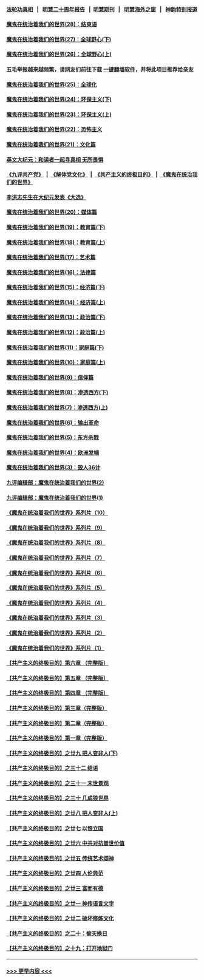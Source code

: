 #### [法轮功真相](https://github.com/gfw-breaker/truth/blob/master/README.md?t=0) &nbsp;&nbsp;|&nbsp;&nbsp; [明慧二十周年报告](https://github.com/gfw-breaker/mh-reports/blob/master/README.md?t=0) &nbsp;&nbsp;|&nbsp;&nbsp;[明慧期刊](https://github.com/gfw-breaker/mh-qikan) &nbsp;&nbsp;|&nbsp;&nbsp; [明慧海外之窗](https://github.com/gfw-breaker/mh-news/blob/master/README.md?t=0) &nbsp;&nbsp;|&nbsp;&nbsp; [神韵特别报道](https://github.com/gfw-breaker/mh-news/blob/master/shenyun.md?t=0)
#### [魔鬼在统治着我们的世界(28)：结束语](../pages/nsc422/n10936246.md?t=06250851) 
#### [魔鬼在统治着我们的世界(27)：全球野心(下)](../pages/nsc422/n10928319.md?t=06250851) 
#### [魔鬼在统治着我们的世界(26)：全球野心(上)](../pages/nsc422/n10900318.md?t=06250851) 
#### 五毛举报越来越频繁，请网友们前往下载 [一键翻墙软件](https://github.com/gfw-breaker/ssr-accounts)，并将此项目推荐给亲友
#### [魔鬼在统治着我们的世界(25)：全球化](../pages/nsc422/n10788205.md?t=06250851) 
#### [魔鬼在统治着我们的世界(24)：环保主义(下)](../pages/nsc422/n10695307.md?t=06250851) 
#### [魔鬼在统治着我们的世界(23)：环保主义(上)](../pages/nsc422/n10688613.md?t=06250851) 
#### [魔鬼在统治着我们的世界(22)：恐怖主义](../pages/nsc422/n10614727.md?t=06250851) 
#### [魔鬼在统治着我们的世界(21)：文化篇](../pages/nsc422/n10597706.md?t=06250851) 
#### [英文大纪元：和读者一起寻真相 无所畏惧](../pages/nsc422/n12542027.md?t=06250851) 
#### [《九评共产党》](https://github.com/begood0513/9ping.md/blob/master/README.md) &nbsp;|&nbsp; [《解体党文化》](../../../../jtdwh.md/blob/master/README.md)  &nbsp;|&nbsp; [《共产主义的终极目的》](../../../../gczydzjmd.md/blob/master/README.md) &nbsp;|&nbsp; [《魔鬼在统治我们的世界》](../../../../mgztzwmdsj.md/blob/master/README.md) 
#### [李洪志先生在大纪元发表《大选》](../pages/nsc422/n12534746.md?t=06250851) 
#### [魔鬼在统治着我们的世界(20)：媒体篇](../pages/nsc422/n10586579.md?t=06250851) 
#### [魔鬼在统治着我们的世界(19)：教育篇(下)](../pages/nsc422/n10564808.md?t=06250851) 
#### [魔鬼在统治着我们的世界(18)：教育篇(上)](../pages/nsc422/n10526970.md?t=06250851) 
#### [魔鬼在统治着我们的世界(17)：艺术篇](../pages/nsc422/n10499093.md?t=06250851) 
#### [魔鬼在统治着我们的世界(16)：法律篇](../pages/nsc422/n10485969.md?t=06250851) 
#### [魔鬼在统治着我们的世界(15)：经济篇(下)](../pages/nsc422/n10469975.md?t=06250851) 
#### [魔鬼在统治着我们的世界(14)：经济篇(上)](../pages/nsc422/n10457370.md?t=06250851) 
#### [魔鬼在统治着我们的世界(13)：政治篇(下)](../pages/nsc422/n10448270.md?t=06250851) 
#### [魔鬼在统治着我们的世界(12)：政治篇(上)](../pages/nsc422/n10444576.md?t=06250851) 
#### [魔鬼在统治着我们的世界(11)：家庭篇(下)](../pages/nsc422/n10440961.md?t=06250851) 
#### [魔鬼在统治着我们的世界(10)：家庭篇(上)](../pages/nsc422/n10435448.md?t=06250851) 
#### [魔鬼在统治着我们的世界(9)：信仰篇](../pages/nsc422/n10432159.md?t=06250851) 
#### [魔鬼在统治着我们的世界(8)：渗透西方(下)](../pages/nsc422/n10429603.md?t=06250851) 
#### [魔鬼在统治着我们的世界(7)：渗透西方(上)](../pages/nsc422/n10426013.md?t=06250851) 
#### [魔鬼在统治着我们的世界(6)：输出革命](../pages/nsc422/n10421536.md?t=06250851) 
#### [魔鬼在统治着我们的世界(5)：东方杀戮](../pages/nsc422/n10417707.md?t=06250851) 
#### [魔鬼在统治着我们的世界(4)：欧洲发端](../pages/nsc422/n10414890.md?t=06250851) 
#### [魔鬼在统治着我们的世界(3)：毁人36计](../pages/nsc422/n10411583.md?t=06250851) 
#### [九评编辑部：魔鬼在统治着我们的世界(2)](../pages/nsc422/n10410036.md?t=06250851) 
#### [九评编辑部：魔鬼在统治着我们的世界(1)](../pages/nsc422/n10406825.md?t=06250851) 
#### [《魔鬼在统治着我们的世界》系列片（10）](../pages/nsc422/n12292670.md?t=06250851) 
#### [《魔鬼在统治着我们的世界》系列片（9）](../pages/nsc422/n12290859.md?t=06250851) 
#### [《魔鬼在统治着我们的世界》系列片（8）](../pages/nsc422/n12287445.md?t=06250851) 
#### [《魔鬼在统治着我们的世界》系列片（7）](../pages/nsc422/n12283425.md?t=06250851) 
#### [《魔鬼在统治着我们的世界》系列片（6）](../pages/nsc422/n12282314.md?t=06250851) 
#### [《魔鬼在统治着我们的世界》系列片（5）](../pages/nsc422/n12281419.md?t=06250851) 
#### [《魔鬼在统治着我们的世界》系列片（4）](../pages/nsc422/n12274024.md?t=06250851) 
#### [《魔鬼在统治着我们的世界》系列片（3）](../pages/nsc422/n12271322.md?t=06250851) 
#### [《魔鬼在统治着我们的世界》系列片（2）](../pages/nsc422/n12269049.md?t=06250851) 
#### [《魔鬼在统治着我们的世界》系列片（1）](../pages/nsc422/n12267575.md?t=06250851) 
#### [【共产主义的终极目的】第六章 （完整版）](../pages/nsc422/n11428913.md?t=06250851) 
#### [【共产主义的终极目的】第五章 （完整版）](../pages/nsc422/n11428912.md?t=06250851) 
#### [【共产主义的终极目的】第四章 （完整版）](../pages/nsc422/n11428907.md?t=06250851) 
#### [【共产主义的终极目的】第三章（完整版）](../pages/nsc422/n11428848.md?t=06250851) 
#### [【共产主义的终极目的】第二章（完整版）](../pages/nsc422/n11428831.md?t=06250851) 
#### [【共产主义的终极目的】第一章（完整版）](../pages/nsc422/n11417651.md?t=06250851) 
#### [【共产主义的终极目的】之廿九 把人变非人(下)](../pages/nsc422/n11344140.md?t=06250851) 
#### [【共产主义的终极目的】之三十二 结语](../pages/nsc422/n11360535.md?t=06250851) 
#### [【共产主义的终极目的】之三十一 末世景观](../pages/nsc422/n11351129.md?t=06250851) 
#### [【共产主义的终极目的】之三十 几成狼世界](../pages/nsc422/n11348280.md?t=06250851) 
#### [【共产主义的终极目的】之廿八 把人变非人(上)](../pages/nsc422/n11340492.md?t=06250851) 
#### [【共产主义的终极目的】之廿七 以恨立国](../pages/nsc422/n11336944.md?t=06250851) 
#### [【共产主义的终极目的】之廿六 中共对抗普世价值](../pages/nsc422/n11324785.md?t=06250851) 
#### [【共产主义的终极目的】之廿五 传统艺术颂神](../pages/nsc422/n11296396.md?t=06250851) 
#### [【共产主义的终极目的】之廿四 人伦典范](../pages/nsc422/n11296397.md?t=06250851) 
#### [【共产主义的终极目的】之廿三 富而有德](../pages/nsc422/n11283598.md?t=06250851) 
#### [【共产主义的终极目的】之廿一 神传语言文字](../pages/nsc422/n11263265.md?t=06250851) 
#### [【共产主义的终极目的】之廿二 破坏修炼文化](../pages/nsc422/n11245728.md?t=06250851) 
#### [【共产主义的终极目的】之二十：偷天换日](../pages/nsc422/n11238846.md?t=06250851) 
#### [【共产主义的终极目的】之十九：打开地狱门](../pages/nsc422/n11206376.md?t=06250851) 

----
#### [ >>> 更早内容 <<< ](../indexes/nsc422-earlier.md)
